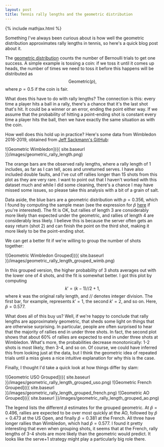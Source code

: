 ```yaml
---
layout: post
title: Tennis rally lengths and the geometric distribution
---
```


{% include mathjax.html %}

Something I've always been curious about is how well the geometric distribution approximates rally lengths in tennis, so here's a quick blog post about it.

The [geometric distribution](https://en.wikipedia.org/wiki/Geometric_distribution) counts the number of Bernoulli trials to get one success. A simple example is tossing a coin: if we toss it until it comes up heads, the number of times we need to toss it before this happens will be distributed as
$$
\text{Geometric}(p),
$$
where $p = 0.5$ if the coin is fair.

What does this have to do with rally lengths? The connection is this: every time a player hits a ball in a rally, there's a chance that it's the last shot that's hit. It could be a winner or an error, ending the point either way. If we assume that the probability of hitting a point-ending shot is constant every time a player hits the ball, then we have exactly the same situation as with the coin.

How well does this hold up in practice? Here's some data from Wimbledon 2016-2019, obtained from [Jeff Sackmann's GitHub](https://github.com/JeffSackmann/tennis_slam_pointbypoint):

![Geometric Wimbledon]({{ site.baseurl }}/images/geometric_rally_length.png)

The orange bars are the observed rally lengths, where a rally length of 1 includes, as far as I can tell, aces and unreturned serves. I have also included double faults, and I've cut off rallies longer than 15 shots from this plot as they are very rare. I want to point out that I haven't worked with this dataset much and while I did some cleaning, there's a chance I may have missed some issues, so please take this analysis with a bit of a grain of salt.

Data aside, the blue bars are a geometric distribution with $p = 0.356$, which I found by computing the sample mean (see the expression for $\hat{p}$ [here](https://en.wikipedia.org/wiki/Geometric_distribution#Parameter_estimation) if you're interested). The fit is OK, but rallies of length 3 are considerably more likely than expected under the geometric, and rallies of length 4 are considerably less likely. I believe this is because the server often gets an easy return (shot 2) and can finish the point on the third shot, making it more likely to be the point-ending shot.

We can get a better fit if we're willing to group the number of shots together:

![Geometric Wimbledon Grouped]({{ site.baseurl }}/images/geometric_rally_length_grouped_wimb.png)

In this grouped version, the higher probability of 3 shots averages out with the lower one of 4 shots, and the fit is somewhat better. I got this plot by computing
$$
k' = (k - 1)// 2 + 1,
$$
where $k$ was the original rally length, and $//$ denotes integer division. The first bar, for example, represents $k' = 1$, the second $k' = 2$, and so on. Here, $\hat{p} = 0.577$.

What does all of this buy us? Well, if we're happy to conclude that rally lengths are approximately geometric, that sheds some light on things that are otherwise surprising. In particular, people are often surprised to hear that the majority of rallies end in under three shots. In fact, the second plot shows that about 60% of rallies are expected to end in under three shots at Wimbledon. What's more, the probabilities decrease monotonically: 1-2 shots is most likely, then 3-4, and so on. Of course, we could have inferred this from looking just at the data, but I think the geometric idea of repeated trials until a miss gives a nice intuitive explanation for why this is the case.

Finally, I thought I'd take a quick look at how things differ by slam:

![Geometric USO Grouped]({{ site.baseurl }}/images/geometric_rally_length_grouped_uso.png)
![Geometric French Grouped]({{ site.baseurl }}/images/geometric_rally_length_grouped_french.png)
![Geometric AO Grouped]({{ site.baseurl }}/images/geometric_rally_length_grouped_ao.png)

The legend lists the different $\hat{p}$ estimates for the grouped geometric. At $\hat{p}=0.496$, rallies are expected to be over most quickly at the AO, followed by $\hat{p} = 0.473$ at the US Open, and finally $\hat{p} = 0.381$ at the French. All three have longer rallies than Wimbledon, which had $\hat{p} = 0.577$. I found it pretty interesting that even when grouping shots, it seems that at the French, rally lengths of 3-4 shots are more likely than the geometric would predict. It looks like the serve+1 strategy might play a particularly big role there.

